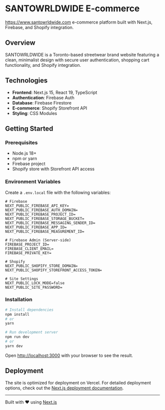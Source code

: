 # SANTOWRLDWIDE E-commerce

https://www.santowrldwide.com e-commerce platform built with Next.js, Firebase, and Shopify integration.

## Overview

SANTOWRLDWIDE is a Toronto-based streetwear brand website featuring a clean, minimalist design with secure user authentication, shopping cart functionality, and Shopify integration.

## Technologies

- **Frontend**: Next.js 15, React 19, TypeScript
- **Authentication**: Firebase Auth
- **Database**: Firebase Firestore
- **E-commerce**: Shopify Storefront API
- **Styling**: CSS Modules

## Getting Started

### Prerequisites

- Node.js 18+
- npm or yarn
- Firebase project
- Shopify store with Storefront API access

### Environment Variables

Create a `.env.local` file with the following variables:

```
# Firebase
NEXT_PUBLIC_FIREBASE_API_KEY=
NEXT_PUBLIC_FIREBASE_AUTH_DOMAIN=
NEXT_PUBLIC_FIREBASE_PROJECT_ID=
NEXT_PUBLIC_FIREBASE_STORAGE_BUCKET=
NEXT_PUBLIC_FIREBASE_MESSAGING_SENDER_ID=
NEXT_PUBLIC_FIREBASE_APP_ID=
NEXT_PUBLIC_FIREBASE_MEASUREMENT_ID=

# Firebase Admin (Server-side)
FIREBASE_PROJECT_ID=
FIREBASE_CLIENT_EMAIL=
FIREBASE_PRIVATE_KEY=

# Shopify
NEXT_PUBLIC_SHOPIFY_STORE_DOMAIN=
NEXT_PUBLIC_SHOPIFY_STOREFRONT_ACCESS_TOKEN=

# Site Settings
NEXT_PUBLIC_LOCK_MODE=false
NEXT_PUBLIC_SITE_PASSWORD=
```

### Installation

```bash
# Install dependencies
npm install
# or
yarn

# Run development server
npm run dev
# or
yarn dev
```

Open [http://localhost:3000](http://localhost:3000) with your browser to see the result.

## Deployment

The site is optimized for deployment on Vercel. For detailed deployment options, check out the [Next.js deployment documentation](https://nextjs.org/docs/app/building-your-application/deploying).

---

Built with ❤️ using [Next.js](https://nextjs.org)
